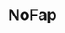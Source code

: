 ---
title: NoFap
crosslinks:
- youtubefactsbot
- pornfree
- SuicideWatch
- NoFapWomen
- getdisciplined
- TheRedPill
- youtubot
- tmsbmeta
- NoFapChristians
- alotabot
- AskReddit
- autourbanbot
- Meditation
- StopGaming
- MGTOW
- seduction
- shitpost
- GetMotivated
- u_imguralbumbot
- leaves
---